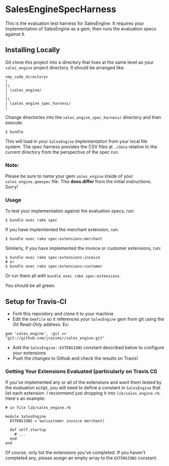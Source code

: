 # SalesEngineSpecHarness

This is the evaluation test harness for SalesEngine. It requires your implementation of SalesEngine as a gem, then runs the evaluation specs against it.

## Installing Locally

Git clone this project into a directory that lives at the same level as your `sales_engine` project directory. It should be arranged like:

    <my_code_directory>
    |
    |\
    | \sales_engine/
    |
    |\
    | \sales_engine_spec_harness/
    |

Change directories into the `sales_engine_spec_harness/` directory and then execute:

    $ bundle

This will load in your `SalesEngine` implementation from your local file system. The spec harness provides the CSV files at `./data` relative to the current directory from the perspective of the spec run.

### Note:

Please be sure to name your gem `sales_engine` inside of your `sales_engine.gemspec` file. This **does differ** from the initial instructions. Sorry!


### Usage

To test your implementation against the evaluation specs, run:

    $ bundle exec rake spec

If you have implemtented the merchant extension, run:

    $ bundle exec rake spec:extensions:merchant

Similarly, if you have implemented the invoice or customer extensions, run:

    $ bundle exec rake spec:extensions:invoice
    # or
    $ bundle exec rake spec:extensions:customer

Or run them all with `bundle exec rake spec:extensions`.

You should be all green.

## Setup for Travis-CI

* Fork this repository and clone it to your machine
* Edit the `Gemfile` so it references _your_ `SalesEngine` gem from git using the *Git Read-Only* address. Ex:

```
gem 'sales_engine', :git => "git://github.com/jcasimir/sales_engine.git"
```

* Add the `SalesEngine::EXTENSIONS` constant described below to configure your extensions
* Push the changes to Github and check the results on Travis!

### Getting Your Extensions Evaluated (particularly on Travis CI)

If you've implemented any or all of the extensions and want them tested by the evaluation script, you will need to define a constant in `SalesEngine` that list each extension. I recommend just dropping it into `lib/sales_engine.rb`. Here's an example:

    # in file lib/sales_engine.rb

    module SalesEngine
      EXTENSIONS = %w(customer invoice merchant)

      def self.startup
        # ...
      end
    end

Of course, only list the extensions you've completed. If you haven't completed any, please assign an empty array to the `EXTENSIONS` constant.
